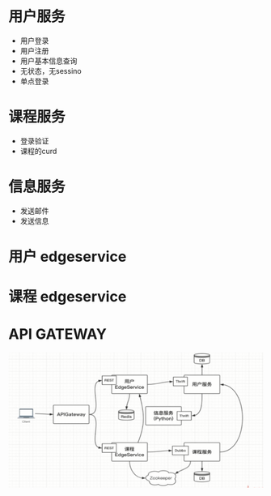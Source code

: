 # 用户服务
- 用户登录
- 用户注册
- 用户基本信息查询
- 无状态，无sessino
- 单点登录

# 课程服务
- 登录验证
- 课程的curd

# 信息服务
- 发送邮件
- 发送信息

# 用户 edgeservice
# 课程 edgeservice
# API GATEWAY

![img.png](readme_img/img.png)

